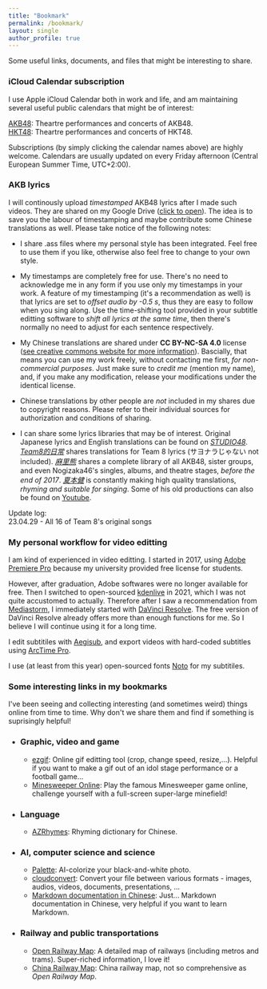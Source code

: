 ```yaml
---
title: "Bookmark"
permalink: /bookmark/
layout: single
author_profile: true
---
```


Some useful links, documents, and files that might be interesting to share.  

### iCloud Calendar subscription

I use Apple iCloud Calendar both in work and life, and am maintaining several useful public calendars that might be of interest:  

[AKB48](webcal://p103-caldav.icloud.com/published/2/MjA1MjQ3NjAwNDAyMDUyNJHuBm4JvFsW9O5xhZKJaN-GNTNhgzMJxGeVWJ9p-4g1sgAOE2zlE5BUeUfoewECPQjZNGy4ViS-zfdT3BkUyao): Theartre performances and concerts of AKB48.  
[HKT48](webcal://p103-caldav.icloud.com/published/2/MjA1MjQ3NjAwNDAyMDUyNJHuBm4JvFsW9O5xhZKJaN-GGyoCNUTEWTsrAXR1jBUNtvVC4FxIv_9ioZsAlKUVeZ3R72HgRaM9Jv9ZVooX0jc): Theartre performances and concerts of HKT48.  

Subscriptions (by simply clicking the calendar names above) are highly welcome. Calendars are usually updated on every Friday afternoon (Central European Summer Time, UTC+2:00).  


### AKB lyrics

I will continously upload *timestamped* AKB48 lyrics after I made such videos. They are shared on my Google Drive ([click to open](https://drive.google.com/drive/folders/1oXF-MW6J_jkjdkQ2gXdS2mIRIUMsD14q?usp=share_link)). The idea is to save you the labour of timestamping and maybe contribute some Chinese translations as well. Please take notice of the following notes:  

* I share .ass files where my personal style has been integrated. Feel free to use them if you like, otherwise also feel free to change to your own style. 

* My timestamps are completely free for use. There's no need to acknowledge me in any form if you use only my timestamps in your work. A feature of my timestamping (it's a recommendation as well) is that lyrics are set to *offset audio by -0.5 s*, thus they are easy to follow when you sing along. Use the time-shifting tool provided in your subtitle editting software to *shift all lyrics at the same time*, then there's normally no need to adjust for each sentence respectively.  

* My Chinese translations are shared under **CC BY-NC-SA 4.0** license ([see creative commons website for more information](https://creativecommons.org/licenses/by-nc-sa/4.0/)). Bascially, that means you can use my work freely, without contacting me first, *for non-commercial purposes*. Just make sure to *credit me* (mention my name), and, if you make any modification, release your modifications under the identical license.  

* Chinese translations by other people are *not* included in my shares due to copyright reasons. Please refer to their individual sources for authorization and conditions of sharing.  

* I can share some lyrics libraries that may be of interest. Original Japanese lyrics and English translations can be found on [*STUDIO48*](http://stage48.net/studio48/lyricsindex.html). [*Team8的日常*](https://www.bilibili.com/read/cv6000223) shares translations for Team 8 lyrics (サヨナラじゃない not included). [*麻里熊*](https://www.douban.com/doulist/1783038/) shares a complete library of all AKB48, sister groups, and even Nogizaka46's singles, albums, and theatre stages, *before the end of 2017*. [*夏本健*](https://weibo.com/u/5019394712) is constantly making high quality translations, *rhyming and suitable for singing*. Some of his old productions can also be found on [Youtube](https://www.youtube.com/@AKBchinese/videos).  

Update log:  
23.04.29  - All 16 of Team 8's original songs  


### My personal workflow for video editting

I am kind of experienced in video editting. I started in 2017, using [Adobe Premiere Pro](https://www.adobe.com/products/premiere.html) because my university provided free license for students.  

However, after graduation, Adobe softwares were no longer available for free. Then I switched to open-sourced [kdenlive](https://kdenlive.org/en/) in 2021, which I was not quite accustomed to actually. Therefore after I saw a recommendation  from [Mediastorm](https://space.bilibili.com/946974), I immediately started with [DaVinci Resolve](https://www.blackmagicdesign.com/products/davinciresolve). The free version of DaVinci Resolve already offers more than enough functions for me. So I believe I will continue using it for a long time.  

I edit subtitiles with [Aegisub](https://aegisite.vercel.app/), and export videos with hard-coded subtitles using [ArcTime Pro](https://arctime.org/).  

I use (at least from this year) open-sourced fonts [Noto](https://fonts.google.com/noto) for my subtitiles.  


### Some interesting links in my bookmarks

I've been seeing and collecting interesting (and sometimes weird) things online from time to time. Why don't we share them and find if something is suprisingly helpful!  

* ### Graphic, video and game

  * [ezgif](https://ezgif.com/): Online gif editting tool (crop, change speed, resize,...). Helpful if you want to make a gif out of an idol stage performance or a football game...  
  * [Minesweeper Online](http://www.minesweeper.cn/): Play the famous Minesweeper game online, challenge yourself with a full-screen super-large minefield!  


* ### Language

  * [AZRhymes](https://zh.azrhymes.com/?strict=1): Rhyming dictionary for Chinese. 


* ### AI, computer science and science

  * [Palette](https://palette.fm/): AI-colorize your black-and-white photo.  
  * [cloudconvert](https://cloudconvert.com/): Convert your file between various formats - images, audios, videos, documents, presentations, ...  
  * [Markdown documentation in Chinese](https://markdown-zh.readthedocs.io/en/latest/): Just... Markdown documentation in Chinese, very helpful if you want to learn Markdown.  


* ### Railway and public transportations

  * [Open Railway Map](https://openrailwaymap.org/): A detailed map of railways (including metros and trams). Super-riched information, I love it!  
  * [China Railway Map](http://cnrail.geogv.org/zhcn/): China railway map, not so comprehensive as *Open Railway Map*.  